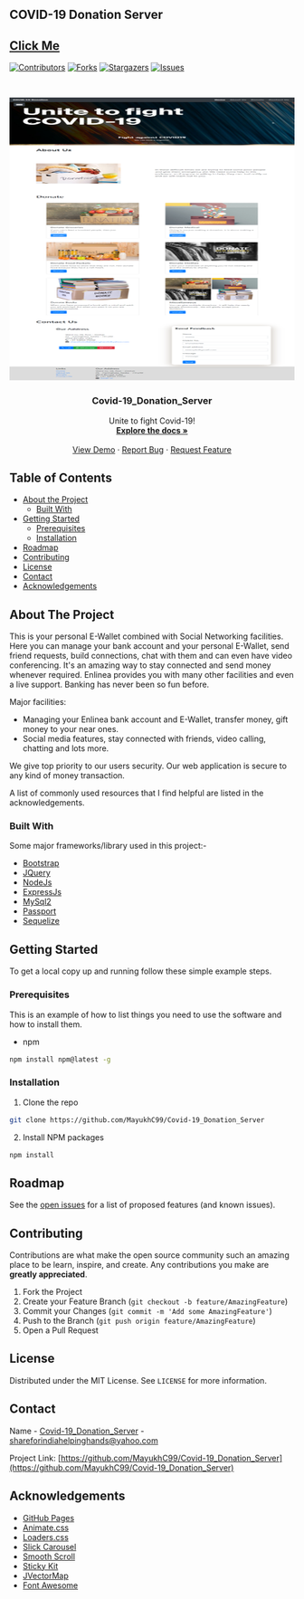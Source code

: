 ## COVID-19 Donation Server

## [Click Me](https://helping-hand-covid19.herokuapp.com/)


[![Contributors][contributors-shield]][contributors-url]
[![Forks][forks-shield]][forks-url]
[![Stargazers][stars-shield]][stars-url]
[![Issues][issues-shield]][issues-url]

<!-- PROJECT LOGO -->
<br />
<p align="center">
  <a href="https://github.com/MayukhC99/Covid-19_Donation_Server">
    <img src="public/img/screencapture-helping-hand-covid19-herokuapp-2020-07-31-23_29_59.png" alt="Picture" width="1000" height="500">
  </a>

  <h3 align="center">Covid-19_Donation_Server</h3>

  <p align="center">
    Unite to fight Covid-19!
    <br />
    <a href="https://github.com/MayukhC99/Covid-19_Donation_Server"><strong>Explore the docs »</strong></a>
    <br />
    <br />
    <a href="https://github.com/MayukhC99/Covid-19_Donation_Server">View Demo</a>
    ·
    <a href="https://github.com/MayukhC99/Covid-19_Donation_Server/issues">Report Bug</a>
    ·
    <a href="https://github.com/MayukhC99/Covid-19_Donation_Server/issues">Request Feature</a>
  </p>
</p>



<!-- TABLE OF CONTENTS -->
## Table of Contents

* [About the Project](#about-the-project)
  * [Built With](#built-with)
* [Getting Started](#getting-started)
  * [Prerequisites](#prerequisites)
  * [Installation](#installation)
* [Roadmap](#roadmap)
* [Contributing](#contributing)
* [License](#license)
* [Contact](#contact)
* [Acknowledgements](#acknowledgements)



<!-- ABOUT THE PROJECT -->
## About The Project

This is your personal E-Wallet combined with Social Networking facilities. Here you can manage your bank account and your personal E-Wallet, send friend requests, build connections, chat with them and can even have video conferencing. It's an amazing way to stay connected and send money whenever required. Enlinea provides you with many other facilities and even a live support. Banking has never been so fun before.

Major facilities:
* Managing your Enlinea bank account and E-Wallet, transfer money, gift money to your near ones.
* Social media features, stay connected with friends, video calling, chatting and lots more.

We give top priority to our users security. Our web application is secure to any kind of money transaction.

A list of commonly used resources that I find helpful are listed in the acknowledgements.

### Built With
Some major frameworks/library used in this project:-
* [Bootstrap](https://getbootstrap.com)
* [JQuery](https://jquery.com)
* [NodeJs](https://nodejs.org)
* [ExpressJs](https://expressjs.com/)
* [MySql2](https://www.npmjs.com/package/mysql2)
* [Passport](http://www.passportjs.org/)
* [Sequelize](https://sequelize.org/)



<!-- GETTING STARTED -->
## Getting Started

To get a local copy up and running follow these simple example steps.

### Prerequisites

This is an example of how to list things you need to use the software and how to install them.
* npm
```sh
npm install npm@latest -g
```

### Installation

1. Clone the repo
```sh
git clone https://github.com/MayukhC99/Covid-19_Donation_Server
```
2. Install NPM packages
```sh
npm install
```



<!-- USAGE EXAMPLES -->




<!-- ROADMAP -->
## Roadmap

See the [open issues](https://github.com/MayukhC99/Covid-19_Donation_Server/issues) for a list of proposed features (and known issues).



<!-- CONTRIBUTING -->
## Contributing

Contributions are what make the open source community such an amazing place to be learn, inspire, and create. Any contributions you make are **greatly appreciated**.

1. Fork the Project
2. Create your Feature Branch (`git checkout -b feature/AmazingFeature`)
3. Commit your Changes (`git commit -m 'Add some AmazingFeature'`)
4. Push to the Branch (`git push origin feature/AmazingFeature`)
5. Open a Pull Request



<!-- LICENSE -->
## License

Distributed under the MIT License. See `LICENSE` for more information.



<!-- CONTACT -->
## Contact

Name - [Covid-19_Donation_Server](shareforindiahelpinghands@yahoo.com) - shareforindiahelpinghands@yahoo.com

Project Link: [https://github.com/MayukhC99/Covid-19_Donation_Server](https://github.com/MayukhC99/Covid-19_Donation_Server)



<!-- ACKNOWLEDGEMENTS -->
## Acknowledgements
* [GitHub Pages](https://pages.github.com)
* [Animate.css](https://daneden.github.io/animate.css)
* [Loaders.css](https://connoratherton.com/loaders)
* [Slick Carousel](https://kenwheeler.github.io/slick)
* [Smooth Scroll](https://github.com/cferdinandi/smooth-scroll)
* [Sticky Kit](http://leafo.net/sticky-kit)
* [JVectorMap](http://jvectormap.com)
* [Font Awesome](https://fontawesome.com)





<!-- MARKDOWN LINKS & IMAGES -->
<!-- https://www.markdownguide.org/basic-syntax/#reference-style-links -->
[contributors-shield]: https://img.shields.io/github/contributors/MayukhC99/Covid-19_Donation_Server
[contributors-url]: https://github.com/MayukhC99/Covid-19_Donation_Server/graphs/contributors
[forks-shield]: https://img.shields.io/github/forks/MayukhC99/Covid-19_Donation_Server
[forks-url]: https://github.com/MayukhC99/Covid-19_Donation_Server/network/members
[stars-shield]: https://img.shields.io/github/stars/MayukhC99/Covid-19_Donation_Server
[stars-url]: https://github.com/MayukhC99/Covid-19_Donation_Server/stargazers
[issues-shield]: https://img.shields.io/github/issues/MayukhC99/Covid-19_Donation_Server
[issues-url]: https://github.com/MayukhC99/Covid-19_Donation_Server/issues
[license-shield]: https://img.shields.io/github/license/othneildrew/Best-README-Template.svg?style=flat-square
[license-url]: https://github.com/othneildrew/Best-README-Template/blob/master/LICENSE.txt
[linkedin-shield]: https://img.shields.io/badge/-LinkedIn-black.svg?style=flat-square&logo=linkedin&colorB=555
[linkedin-url]: https://linkedin.com/in/othneildrew
[product-screenshot]: images/screenshot.png
